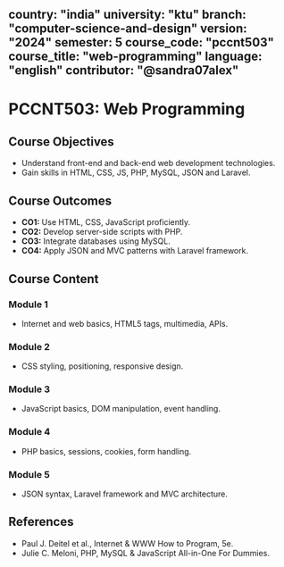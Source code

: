 country: "india"
university: "ktu"
branch: "computer-science-and-design"
version: "2024"
semester: 5
course_code: "pccnt503"
course_title: "web-programming"
language: "english"
contributor: "@sandra07alex"
---

# PCCNT503: Web Programming

## Course Objectives
* Understand front-end and back-end web development technologies.
* Gain skills in HTML, CSS, JS, PHP, MySQL, JSON and Laravel.

## Course Outcomes
* **CO1:** Use HTML, CSS, JavaScript proficiently.
* **CO2:** Develop server-side scripts with PHP.
* **CO3:** Integrate databases using MySQL.
* **CO4:** Apply JSON and MVC patterns with Laravel framework.

## Course Content

### Module 1
* Internet and web basics, HTML5 tags, multimedia, APIs.

### Module 2
* CSS styling, positioning, responsive design.

### Module 3
* JavaScript basics, DOM manipulation, event handling.

### Module 4
* PHP basics, sessions, cookies, form handling.

### Module 5
* JSON syntax, Laravel framework and MVC architecture.

## References
- Paul J. Deitel et al., Internet & WWW How to Program, 5e.
- Julie C. Meloni, PHP, MySQL & JavaScript All-in-One For Dummies.

